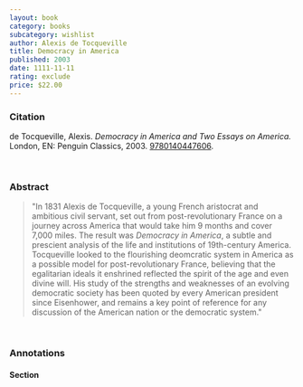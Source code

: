 ```yaml
---
layout: book
category: books
subcategory: wishlist
author: Alexis de Tocqueville
title: Democracy in America
published: 2003
date: 1111-11-11
rating: exclude
price: $22.00
---
```


### Citation

de Tocqueville, Alexis. *Democracy in America and Two Essays on America.* London, EN: Penguin Classics, 2003. [9780140447606](https://www.penguinrandomhouse.ca/books/286325/democracy-in-america-and-two-essays-on-america-by-alexis-de-tocqueville-translated-by-gerald-bevan-introduction-and-notes-by-isaac-kramnick/9780140447606).

<br>

### Abstract

> "In 1831 Alexis de Tocqueville, a young French aristocrat and ambitious civil servant, set out from post-revolutionary France on a journey across America that would take him 9 months and cover 7,000 miles. The result was *Democracy in America*, a subtle and prescient analysis of the life and institutions of 19th-century America. Tocqueville looked to the flourishing deomcratic system in America as a possible model for post-revolutionary France, believing that the egalitarian ideals it enshrined reflected the spirit of the age and even divine will. His study of the strengths and weaknesses of an evolving democratic society has been quoted by every American president since Eisenhower, and remains a key point of reference for any discussion of the American nation or the democratic system."

<br>

### Annotations

#### Section

<br>
